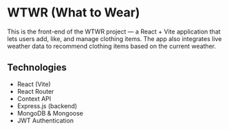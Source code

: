 # WTWR (What to Wear)

This is the front-end of the WTWR project — a React + Vite application that lets users add, like, and manage clothing items. The app also integrates live weather data to recommend clothing items based on the current weather.

## Technologies

- React (Vite)
- React Router
- Context API
- Express.js (backend)
- MongoDB & Mongoose
- JWT Authentication
